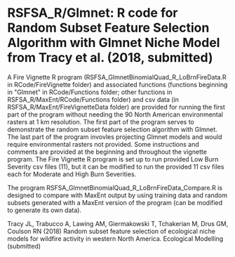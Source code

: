 # RSFSA_R/Glmnet: R code for Random Subset Feature Selection Algorithm with Glmnet Niche Model from Tracy et al. (2018, submitted)

A Fire Vignette R program (RSFSA_GlmnetBinomialQuad_R_LoBrnFireData.R in RCode/FireVignette folder) and associated functions (functions beginning in "Glmnet" in RCode/Functions folder; other functions in RSFSA_R/MaxEnt/RCode/Functions folder) and csv data (in RSFSA_R/MaxEnt/FireVignetteData folder) are provided for running the first part of the program without needing the 90 North American environmental rasters at 1 km resolution. The first part of the program serves to demonstrate the random subset feature selection algorithm with Glmnet. The last part of the program invovles projecting Glmnet models and would require environmental rasters not provided. Some instructions and comments are provided at the beginning and throughout the vignette program. The Fire Vignette R program is set up to run provided Low Burn Severity csv files (11), but it can be modified to run the provided 11 csv files each for Moderate and High Burn Severities.

The program RSFSA_GlmnetBinomialQuad_R_LoBrnFireData_Compare.R is designed to compare with MaxEnt output by using training data and random subsets generated with a MaxEnt version of the program (can be modified to generate its own data).

Tracy JL, Trabucco A, Lawing AM, Giermakowski T, Tchakerian M, Drus GM, Coulson RN
 (2018) Random subset feature selection of ecological niche models for wildfire activity in western North America. Ecological Modelling (submitted)
